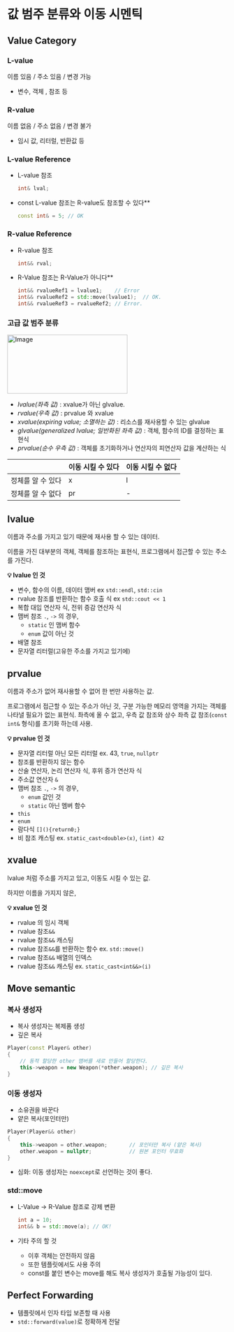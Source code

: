 # 값 범주 분류와 이동 시멘틱
## Value Category

### L-value

이름 있음 / 주소 있음 / 변경 가능 

- 변수, 객체 , 참조 등

### R-value

이름 없음 /  주소 없음 /  변경 불가 

- 임시 값, 리터럴, 반환값 등

### L-value Reference

- L-value 참조
    
    ```cpp
    int& lval;
    ```
    
- const L-value 참조는 R-value도 참조할 수 있다**
    
    ```cpp
    const int& = 5; // OK
    ```
    

### R-value Reference

- R-value 참조
    
    ```cpp
    int&& rval;
    ```
    
- R-Value 참조는 R-Value가 아니다**
    
    ```cpp
    int&& rvalueRef1 = lvalue1;    // Error
    int&& rvalueRef2 = std::move(lvalue1);  // OK.
    int&& rvalueRef3 = rvalueRef2; // Error.
    ```
    

### 고급 값 범주 분류

<img width="275" height="135" alt="Image" src="https://github.com/user-attachments/assets/81b84b71-a203-4479-ae0f-077e4543d0ac" />

- *lvalue(좌측 값)* :  xvalue가 아닌 glvalue.
- *rvalue(우측 값)* : prvalue 와 xvalue
- *xvalue(expiring value; 소멸하는 값)* : 리소스를 재사용할 수 있는 glvalue
- *glvalue(generalized lvalue; 일반화된 좌측 값)* : 객체, 함수의 ID를 결정하는 표현식
- *prvalue(순수 우측 값)* : 객체를 초기화하거나 연산자의 피연산자 값을 계산하는 식

|  | 이동 시킬 수 있다 | 이동 시킬 수 없다 |
| --- | --- | --- |
| 정체를 알 수 있다 | x | l |
| 정체를 알 수 없다 | pr | - |

## lvalue

이름과 주소를 가지고 있기 때문에 재사용 할 수 있는 데이터.

이름을 가진 대부분의 객체, 객체를 참조하는 표현식, 프로그램에서 접근할 수 있는 주소를 가진다.

**💡 lvalue 인 것**

- 변수, 함수의 이름, 데이터 맴버 ex `std::endl`, `std::cin`
- rvalue 참조를 반환하는 함수 호출 식 ex  `std::cout << 1`
- 복합 대입 연산자 식, 전위 증감 연산자 식
- 맴버 참조 `.`, `->` 의 경우,
    - `static` 인 맴버 함수
    - `enum` 값이 아닌 것
- 배열 참조
- 문자열 리터럴(고유한 주소를 가지고 있기에)

## prvalue

이름과 주소가 없어 재사용할 수 없어 한 번만 사용하는 값.

프로그램에서 접근할 수 있는 주소가 아닌 것, 구분 가능한 메모리 영역을 가지는 객체를 나타낼 필요가 없는 표현식. 촤측에 올 수 없고, 우측 값 참조와 상수 좌측 값 참조(`const int&` 형식)를 초기화 하는데 사용.

**💡 prvalue 인 것**

- 문자열 리터럴 아닌 모든 리터럴 ex. 43, `true`, `nullptr`
- 참조를 반환하지 않는 함수
- 산술 연산자, 논리 연산자 식, 후위 증가 연산자 식
- 주소값 연산자 `&`
- 맴버 참조 `.`, `->` 의 경우,
    - `enum` 값인 것
    - `static` 아닌 멤버 함수
- `this`
- `enum`
- 람다식 `[](){return0;}`
- 비 참조 캐스팅 ex. `static_cast<double>(x)`, `(int) 42`

## xvalue

lvalue 처럼 주소를 가지고 있고, 이동도 시킬 수 있는 값.

하지만 이름을 가지지 않은,

**💡 xvalue 인 것**

- rvalue 의 임시 객체
- rvalue 참조`&&`
- rvalue 참조`&&` 캐스팅
- rvalue 참조`&&`를 반환하는 함수 ex. `std::move()`
- rvalue 참조`&&` 배열의 인덱스
- rvalue 참조`&&` 캐스팅 ex. `static_cast<int&&>(i)`

## Move semantic

### 복사 생성자

- 복사 생성자는 복제품 생성
- 깊은 복사

```cpp
Player(const Player& other)
{
	// 동적 할당한 other 맴버를 새로 만들어 할당한다.
	this->weapon = new Weapon(*other.weapon); // 깊은 복사
}
```

### 이동 생성자

- 소유권을 바꾼다
- 얕은 복사(포인터만)

```cpp
Player(Player&& other)
{
    this->weapon = other.weapon;       // 포인터만 복사 (얕은 복사)
    other.weapon = nullptr;            // 원본 포인터 무효화
}
```

- 심화: 이동 생성자는 `noexcept`로 선언하는 것이 좋다.

### std::move

- L-Value →  R-Value 참조로 강제 변환
    
    ```cpp
    int a = 10;
    int&& b = std::move(a); // OK!
    ```
    
- 기타 주의 할 것
    - 이후 객체는 안전하지 않음
    - 또한 템플릿에서도 사용 주의
    - const를 붙인 변수는 move를 해도 복사 생성자가 호출될 가능성이 있다.

## Perfect Forwarding

- 템플릿에서 인자 타입 보존할 때 사용
- `std::forward(value)`로 정확하게 전달
